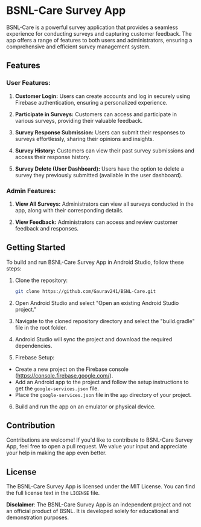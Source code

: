 # BSNL-Care Survey App

BSNL-Care is a powerful survey application that provides a seamless experience for conducting surveys and capturing customer feedback. The app offers a range of features to both users and administrators, ensuring a comprehensive and efficient survey management system.

## Features

### User Features:

1. **Customer Login:** Users can create accounts and log in securely using Firebase authentication, ensuring a personalized experience.

2. **Participate in Surveys:** Customers can access and participate in various surveys, providing their valuable feedback.

3. **Survey Response Submission:** Users can submit their responses to surveys effortlessly, sharing their opinions and insights.

4. **Survey History:** Customers can view their past survey submissions and access their response history.

5. **Survey Delete (User Dashboard):** Users have the option to delete a survey they previously submitted (available in the user dashboard).

### Admin Features:

1. **View All Surveys:** Administrators can view all surveys conducted in the app, along with their corresponding details.

2. **View Feedback:** Administrators can access and review customer feedback and responses.

## Getting Started

To build and run BSNL-Care Survey App in Android Studio, follow these steps:

1. Clone the repository:
   ```bash
   git clone https://github.com/Gaurav241/BSNL-Care.git
    ```
2. Open Android Studio and select "Open an existing Android Studio project."

3. Navigate to the cloned repository directory and select the "build.gradle" file in the root folder.

4. Android Studio will sync the project and download the required dependencies.

5. Firebase Setup:
- Create a new project on the Firebase console (https://console.firebase.google.com/).
- Add an Android app to the project and follow the setup instructions to get the `google-services.json` file.
- Place the `google-services.json` file in the `app` directory of your project.

6. Build and run the app on an emulator or physical device.

## Contribution

Contributions are welcome! If you'd like to contribute to BSNL-Care Survey App, feel free to open a pull request. We value your input and appreciate your help in making the app even better.

## License

The BSNL-Care Survey App is licensed under the MIT License. You can find the full license text in the `LICENSE` file.

**Disclaimer**: The BSNL-Care Survey App is an independent project and not an official product of BSNL. It is developed solely for educational and demonstration purposes.
